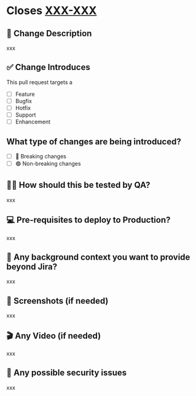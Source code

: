 # Closes [XXX-XXX](https://xxx.atlassian.net/browse/XXX-XXX)

## :bookmark_tabs: Change Description

xxx

## :white_check_mark: Change Introduces

This pull request targets a
- [ ] Feature
- [ ] Bugfix
- [ ] Hotfix
- [ ] Support
- [ ] Enhancement

## What type of changes are being introduced?
- [ ] :red_circle: Breaking changes
- [ ] :green_circle: Non-breaking changes

## :man_technologist: How should this be tested by QA?
<!--
[Link to Jira ticket with the explanation]()
or
- List 
- of 
- Steps
-->
xxx

## :computer: Pre-requisites to deploy to Production?

<!--
  Is there any pre-requisites to deploy to Staging/Production? If none, please delete this section.

  Example:
  - [ ] Add environment variable to Kubernetes
  - [ ] DB migration
  - [ ] Modify or add a field in CosmosDB
  - [ ] Other Pull Requests are needed
-->

xxx 

## :ledger:	Any background context you want to provide beyond Jira?

xxx

## :camera_flash: Screenshots (if needed)

xxx

## :clapper: Any Video (if needed)

xxx

## :police_officer:	Any possible security issues

xxx
